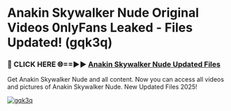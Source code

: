 # Anakin Skywalker Nude Original Videos 0nlyFans Leaked - Files Updated! (gqk3q)

<h3>🔴 CLICK HERE 🌐==►► <a href="https://tinyurl.com/5h6xmrr3" rel="nofollow">Anakin Skywalker Nude Updated Files</a></h3>

Get Anakin Skywalker Nude and all content. Now you can access all videos and pictures of Anakin Skywalker Nude. New Updated Files 2025!

[![gqk3q](https://i.imgur.com/KVD873Z.gif)](https://tinyurl.com/5h6xmrr3)
